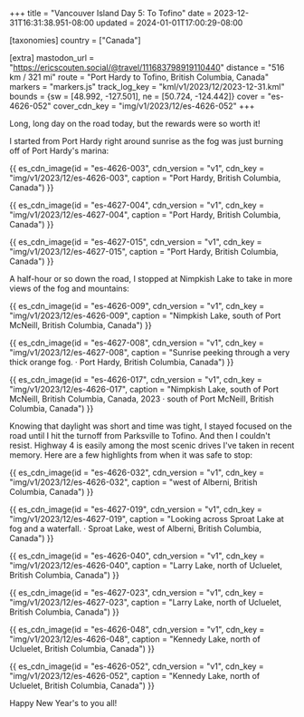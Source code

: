 +++
title = "Vancouver Island Day 5: To Tofino"
date = 2023-12-31T16:31:38.951-08:00
updated = 2024-01-01T17:00:29-08:00

[taxonomies]
country = ["Canada"]

[extra]
mastodon_url = "https://ericscouten.social/@travel/111683798919110440"
distance = "516 km / 321 mi"
route = "Port Hardy to Tofino, British Columbia, Canada"
markers = "markers.js"
track_log_key = "kml/v1/2023/12/2023-12-31.kml"
bounds = {sw = [48.992, -127.501], ne = [50.724, -124.442]}
cover = "es-4626-052"
cover_cdn_key = "img/v1/2023/12/es-4626-052"
+++

Long, long day on the road today, but the rewards were so worth it!

<!-- more -->

I started from Port Hardy right around sunrise as the fog was just burning off of Port Hardy's marina:

{{ es_cdn_image(id = "es-4626-003", cdn_version = "v1", cdn_key = "img/v1/2023/12/es-4626-003", caption = "Port Hardy, British Columbia, Canada") }}

{{ es_cdn_image(id = "es-4627-004", cdn_version = "v1", cdn_key = "img/v1/2023/12/es-4627-004", caption = "Port Hardy, British Columbia, Canada") }}

{{ es_cdn_image(id = "es-4627-015", cdn_version = "v1", cdn_key = "img/v1/2023/12/es-4627-015", caption = "Port Hardy, British Columbia, Canada") }}

A half-hour or so down the road, I stopped at Nimpkish Lake to take in more views of the fog and mountains:

{{ es_cdn_image(id = "es-4626-009", cdn_version = "v1", cdn_key = "img/v1/2023/12/es-4626-009", caption = "Nimpkish Lake, south of Port McNeill, British Columbia, Canada") }}

{{ es_cdn_image(id = "es-4627-008", cdn_version = "v1", cdn_key = "img/v1/2023/12/es-4627-008", caption = "Sunrise peeking through a very thick orange fog. · Port Hardy, British Columbia, Canada") }}

{{ es_cdn_image(id = "es-4626-017", cdn_version = "v1", cdn_key = "img/v1/2023/12/es-4626-017", caption = "Nimpkish Lake, south of Port McNeill, British Columbia, Canada, 2023 · south of Port McNeill, British Columbia, Canada") }}

Knowing that daylight was short and time was tight, I stayed focused on the road until I hit the turnoff from Parksville to Tofino. And then I couldn't resist. Highway 4 is easily among the most scenic drives I've taken in recent memory. Here are a few highlights from when it was safe to stop:

{{ es_cdn_image(id = "es-4626-032", cdn_version = "v1", cdn_key = "img/v1/2023/12/es-4626-032", caption = "west of Alberni, British Columbia, Canada") }}

{{ es_cdn_image(id = "es-4627-019", cdn_version = "v1", cdn_key = "img/v1/2023/12/es-4627-019", caption = "Looking across Sproat Lake at fog and a waterfall. · Sproat Lake, west of Alberni, British Columbia, Canada") }}

{{ es_cdn_image(id = "es-4626-040", cdn_version = "v1", cdn_key = "img/v1/2023/12/es-4626-040", caption = "Larry Lake, north of Ucluelet, British Columbia, Canada") }}

{{ es_cdn_image(id = "es-4627-023", cdn_version = "v1", cdn_key = "img/v1/2023/12/es-4627-023", caption = "Larry Lake, north of Ucluelet, British Columbia, Canada") }}

{{ es_cdn_image(id = "es-4626-048", cdn_version = "v1", cdn_key = "img/v1/2023/12/es-4626-048", caption = "Kennedy Lake, north of Ucluelet, British Columbia, Canada") }}

{{ es_cdn_image(id = "es-4626-052", cdn_version = "v1", cdn_key = "img/v1/2023/12/es-4626-052", caption = "Kennedy Lake, north of Ucluelet, British Columbia, Canada") }}

Happy New Year's to you all!
